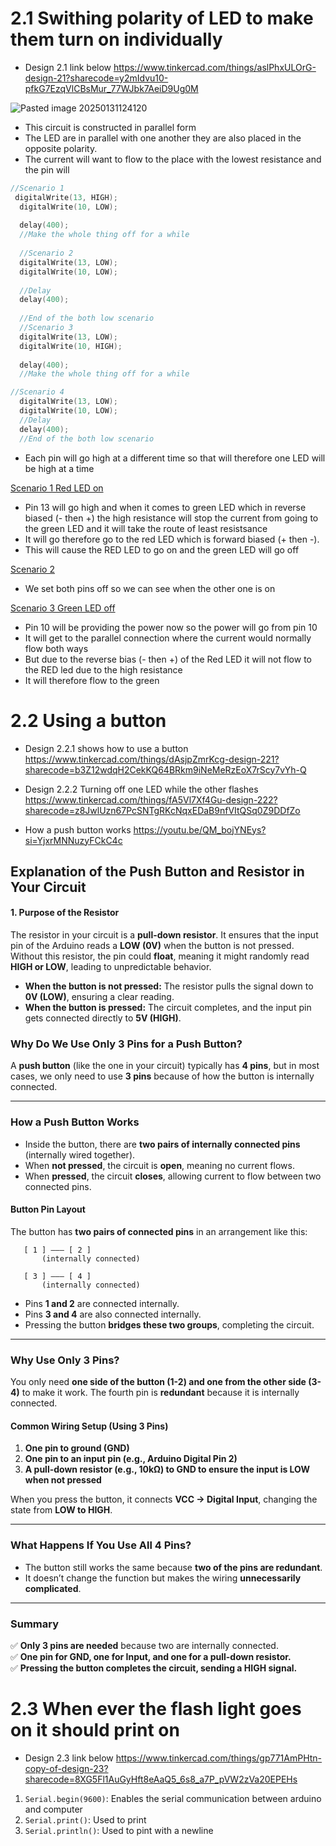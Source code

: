 
# 2.1 Swithing polarity of LED to make them turn on individually

- Design 2.1 link below
  https://www.tinkercad.com/things/aslPhxULOrG-design-21?sharecode=y2mIdvu10-pfkG7EzqVlCBsMur_77WJbk7AeiD9Ug0M
                         

![Pasted image 20250131124120](https://github.com/user-attachments/assets/6fe63143-7a87-4e7b-82c2-20f5f62c633d)
                      

- This circuit is constructed in parallel form
- The LED are in parallel with one another they are also placed in the opposite polarity.
- The current will want to flow to the place with the lowest resistance and the pin will 
```c++
//Scenario 1
 digitalWrite(13, HIGH);
  digitalWrite(10, LOW);
  
  delay(400); 
  //Make the whole thing off for a while
  
  //Scenario 2
  digitalWrite(13, LOW);
  digitalWrite(10, LOW);
  
  //Delay
  delay(400);
  
  //End of the both low scenario
  //Scenario 3
  digitalWrite(13, LOW);
  digitalWrite(10, HIGH);
  
  delay(400); 
  //Make the whole thing off for a while

//Scenario 4
  digitalWrite(13, LOW);
  digitalWrite(10, LOW);
  //Delay
  delay(400);
  //End of the both low scenario
```

- Each pin will go high at a different time so that will therefore one LED will be high at a time

<u>Scenario 1 Red LED on</u>
- Pin 13 will go high and when it comes to green LED which in reverse biased (- then +) the high resistance will stop the current from going to the green LED and it will take the route of least resistsance 
- It will go therefore go to the red LED which is forward biased (+ then -).
- This will cause the RED LED to go on and the green LED will go off
  
<u> Scenario 2 </u> 
- We set both pins off so we can see when the other one is on

<u> Scenario 3 Green LED off</u>

- Pin 10 will be providing the power now so the power will go from pin 10
- It will get to the parallel connection where the current would normally flow both ways 
- But due to the reverse bias (- then +)  of the Red LED it will not flow to the RED led due to the high resistance
- It will therefore flow to the green 
# 2.2 Using a button 

- Design 2.2.1 shows how to use a button
	https://www.tinkercad.com/things/dAsjpZmrKcg-design-221?sharecode=b3Z12wdqH2CekKQ64BRkm9iNeMeRzEoX7rScy7vYh-Q
	
- Design 2.2.2 Turning off one LED while the other flashes 
  https://www.tinkercad.com/things/fA5Vl7Xf4Gu-design-222?sharecode=z8JwlUzn67PcSNTgRKcNqxEDaB9nfVItQSq0Z9DDfZo

- How a push button works 
  https://youtu.be/QM_bojYNEys?si=YjxrMNNuzyFCkC4c
## Explanation of the Push Button and Resistor in Your Circuit

#### 1. Purpose of the Resistor

The resistor in your circuit is a **pull-down resistor**. It ensures that the input pin of the Arduino reads a **LOW (0V)** when the button is not pressed. Without this resistor, the pin could **float**, meaning it might randomly read **HIGH or LOW**, leading to unpredictable behavior.

- **When the button is not pressed:** The resistor pulls the signal down to **0V (LOW)**, ensuring a clear reading.
- **When the button is pressed:** The circuit completes, and the input pin gets connected directly to **5V (HIGH)**.

### Why Do We Use Only 3 Pins for a Push Button?

A **push button** (like the one in your circuit) typically has **4 pins**, but in most cases, we only need to use **3 pins** because of how the button is internally connected.

---

### How a Push Button Works

- Inside the button, there are **two pairs of internally connected pins** (internally wired together).
- When **not pressed**, the circuit is **open**, meaning no current flows.
- When **pressed**, the circuit **closes**, allowing current to flow between two connected pins.

#### Button Pin Layout

The button has **two pairs of connected pins** in an arrangement like this:

```
   [ 1 ] ——— [ 2 ]
       (internally connected)

   [ 3 ] ——— [ 4 ]
       (internally connected)
```

- Pins **1 and 2** are connected internally.
- Pins **3 and 4** are also connected internally.
- Pressing the button **bridges these two groups**, completing the circuit.

---

### Why Use Only 3 Pins?

You only need **one side of the button (1-2) and one from the other side (3-4)** to make it work. The fourth pin is **redundant** because it is internally connected.

#### Common Wiring Setup (Using 3 Pins)

1. **One pin to ground (GND)**
2. **One pin to an input pin (e.g., Arduino Digital Pin 2)**
3. **A pull-down resistor (e.g., 10kΩ) to GND to ensure the input is LOW when not pressed**

When you press the button, it connects **VCC → Digital Input**, changing the state from **LOW to HIGH**.

---

### What Happens If You Use All 4 Pins?

- The button still works the same because **two of the pins are redundant**.
- It doesn’t change the function but makes the wiring **unnecessarily complicated**.

---
### **Summary**

✅ **Only 3 pins are needed** because two are internally connected.  
✅ **One pin for GND, one for Input, and one for a pull-down resistor.**  
✅ **Pressing the button completes the circuit, sending a HIGH signal.**



# 2.3 When ever the flash light goes on it should print on 
- Design 2.3 link below
	https://www.tinkercad.com/things/gp771AmPHtn-copy-of-design-23?sharecode=8XG5Fl1AuGyHft8eAaQ5_6s8_a7P_pVW2zVa20EPEHs
	
1. `Serial.begin(9600)`: Enables the serial communication between arduino and computer 
2. `Serial.print()`: Used to print
3. `Serial.println()`: Used to pint with a newline